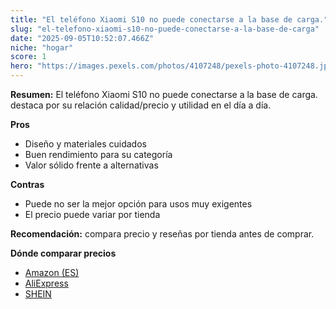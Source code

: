 ```yaml
---
title: "El teléfono Xiaomi S10 no puede conectarse a la base de carga."
slug: "el-telefono-xiaomi-s10-no-puede-conectarse-a-la-base-de-carga"
date: "2025-09-05T10:52:07.466Z"
niche: "hogar"
score: 1
hero: "https://images.pexels.com/photos/4107248/pexels-photo-4107248.jpeg?auto=compress&cs=tinysrgb&fit=crop&h=627&w=1200&auto=compress&cs=tinysrgb&w=1200&h=675&fit=crop"
---
```


**Resumen:** El teléfono Xiaomi S10 no puede conectarse a la base de carga. destaca por su relación calidad/precio y utilidad en el día a día.

**Pros**
- Diseño y materiales cuidados
- Buen rendimiento para su categoría
- Valor sólido frente a alternativas

**Contras**
- Puede no ser la mejor opción para usos muy exigentes
- El precio puede variar por tienda

**Recomendación:** compara precio y reseñas por tienda antes de comprar.

**Dónde comparar precios**
- [Amazon (ES)](https://www.amazon.es/s?k=El%20tel%C3%A9fono%20Xiaomi%20S10%20no%20puede%20conectarse%20a%20la%20base%20de%20carga.&tag=teknovashop25-21)
- [AliExpress](https://www.aliexpress.com/wholesale?SearchText=El%20tel%C3%A9fono%20Xiaomi%20S10%20no%20puede%20conectarse%20a%20la%20base%20de%20carga.)
- [SHEIN](https://www.shein.com/pdsearch/El%20tel%C3%A9fono%20Xiaomi%20S10%20no%20puede%20conectarse%20a%20la%20base%20de%20carga.)